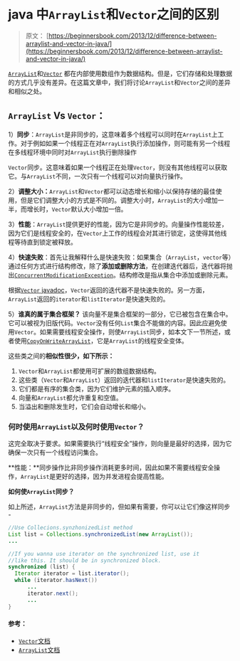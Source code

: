 # java 中`ArrayList`和`Vector`之间的区别

> 原文： [https://beginnersbook.com/2013/12/difference-between-arraylist-and-vector-in-java/](https://beginnersbook.com/2013/12/difference-between-arraylist-and-vector-in-java/)

[`ArrayList`](https://beginnersbook.com/2013/12/java-arraylist/)和[`Vector`](https://beginnersbook.com/2013/12/vector-in-java/) 都在内部使用数组作为数据结构。但是，它们存储和处理数据的方式几乎没有差异。在这篇文章中，我们将讨论`ArrayList`和`Vector`之间的差异和相似之处。

## `ArrayList` Vs `Vector`：

1）**同步**：`ArrayList`是非同步的，这意味着多个线程可以同时在`ArrayList`上工作。对于例如如果一个线程正在对`ArrayList`执行添加操作，则可能有另一个线程在多线程环境中同时对`ArrayList`执行删除操作

`Vector`同步。这意味着如果一个线程正在处理`Vector`，则没有其他线程可以获取它。与`ArrayList`不同，一次只有一个线程可以对向量执行操作。

2）**调整大小：**`ArrayList`和`Vector`都可以动态增长和缩小以保持存储的最佳使用，但是它们调整大小的方式是不同的。调整大小时，`ArrayList`的大小增加一半，而增长时，`Vector`默认大小增加一倍。

3）**性能**：`ArrayList`提供更好的性能，因为它是非同步的。向量操作性能较差，因为它们是线程安全的，在`Vector`上工作的线程会对其进行锁定，这使得其他线程等待直到锁定被释放。

4）**快速失败**：首先让我解释什么是快速失败：如果集合（`ArrayList`，`vector`等）通过任何方式进行结构修改，除了**添加或删除方法**，在创建迭代器后，迭代器将抛出[`ConcurrentModificationException`](https://docs.oracle.com/javase/6/docs/api/java/util/ConcurrentModificationException.html)。结构修改是指从集合中添加或删除元素。

根据[`Vector` javadoc](https://docs.oracle.com/javase/7/docs/api/java/util/Vector.html "javadoc")，`Vector`返回的迭代器不是快速失败的。另一方面，`ArrayList`返回的`iterator`和`listIterator`是快速失​​败的。

5）**谁真的属于集合框架？** 该向量不是集合框架的一部分，它已被包含在集合中。它可以被视为旧版代码。`Vector`没有任何`List`集合不能做的内容。因此应避免使用`Vector`。如果需要线程安全操作，则使`ArrayList`同步，如本文下一节所述，或者使用[`CopyOnWriteArrayList`](https://docs.oracle.com/javase/7/docs/api/java/util/concurrent/CopyOnWriteArrayList.html)，它是`ArrayList`的线程安全变体。

这些类之间的**相似性很少，如下所示：**

1.  `Vector`和`ArrayList`都使用可扩展的数组数据结构。
2.  这些类（`Vector`和`ArrayList`）返回的迭代器和`listIterator`是快速失​​败的。
3.  它们都是有序的集合类，因为它们维护元素的插入顺序。
4.  向量和`ArrayList`都允许重复和空值。
5.  当溢出和删除发生时，它们会自动增长和缩小。

### 何时使用`ArrayList`以及何时使用`Vector`？

这完全取决于要求。如果需要执行“线程安全”操作，则向量是最好的选择，因为它确保一次只有一个线程访问集合。

**性能：**同步操作比非同步操作消耗更多时间，因此如果不需要线程安全操作，`ArrayList`是更好的选择，因为并发进程会提高性能。

**如何使`ArrayList`同步？**

如上所述，`ArrayList`方法是非同步的，但如果有需要，你可以让它们像这样同步 -

```java
//Use Collecions.synzhonizedList method
List list = Collections.synchronizedList(new ArrayList());
...

//If you wanna use iterator on the synchronized list, use it
//like this. It should be in synchronized block.
synchronized (list) {
  Iterator iterator = list.iterator();
  while (iterator.hasNext())
      ...
      iterator.next();
      ...
}
```

#### 参考：

*   [`Vector`文档](https://docs.oracle.com/javase/6/docs/api/java/util/Vector.html)
*   [`ArrayList`文档](https://docs.oracle.com/javase/7/docs/api/java/util/ArrayList.html)